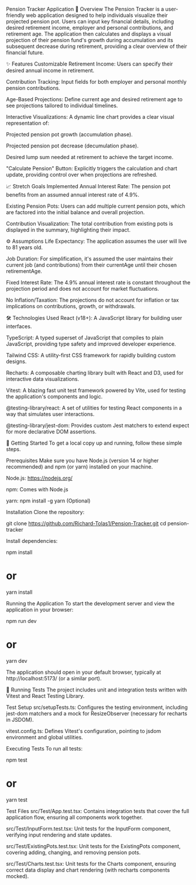 Pension Tracker Application
🚀 Overview
The Pension Tracker is a user-friendly web application designed to help individuals visualize their projected pension pot. Users can input key financial details, including desired retirement income, employer and personal contributions, and retirement age. The application then calculates and displays a visual projection of their pension fund's growth during accumulation and its subsequent decrease during retirement, providing a clear overview of their financial future.

✨ Features
Customizable Retirement Income: Users can specify their desired annual income in retirement.

Contribution Tracking: Input fields for both employer and personal monthly pension contributions.

Age-Based Projections: Define current age and desired retirement age to see projections tailored to individual timelines.

Interactive Visualizations: A dynamic line chart provides a clear visual representation of:

Projected pension pot growth (accumulation phase).

Projected pension pot decrease (decumulation phase).

Desired lump sum needed at retirement to achieve the target income.

"Calculate Pension" Button: Explicitly triggers the calculation and chart update, providing control over when projections are refreshed.

📈 Stretch Goals Implemented
Annual Interest Rate: The pension pot benefits from an assumed annual interest rate of 4.9%.

Existing Pension Pots: Users can add multiple current pension pots, which are factored into the initial balance and overall projection.

Contribution Visualization: The total contribution from existing pots is displayed in the summary, highlighting their impact.

⚙️ Assumptions
Life Expectancy: The application assumes the user will live to 81 years old.

Job Duration: For simplification, it's assumed the user maintains their current job (and contributions) from their currentAge until their chosen retirementAge.

Fixed Interest Rate: The 4.9% annual interest rate is constant throughout the projection period and does not account for market fluctuations.

No Inflation/Taxation: The projections do not account for inflation or tax implications on contributions, growth, or withdrawals.

🛠️ Technologies Used
React (v18+): A JavaScript library for building user interfaces.

TypeScript: A typed superset of JavaScript that compiles to plain JavaScript, providing type safety and improved developer experience.

Tailwind CSS: A utility-first CSS framework for rapidly building custom designs.

Recharts: A composable charting library built with React and D3, used for interactive data visualizations.

Vitest: A blazing fast unit test framework powered by Vite, used for testing the application's components and logic.

@testing-library/react: A set of utilities for testing React components in a way that simulates user interactions.

@testing-library/jest-dom: Provides custom Jest matchers to extend expect for more declarative DOM assertions.

🚀 Getting Started
To get a local copy up and running, follow these simple steps.

Prerequisites
Make sure you have Node.js (version 14 or higher recommended) and npm (or yarn) installed on your machine.

Node.js: https://nodejs.org/

npm: Comes with Node.js

yarn: npm install -g yarn (Optional)

Installation
Clone the repository:

git clone https://github.com/Richard-Tolas1/Pension-Tracker.git
cd pension-tracker

Install dependencies:

npm install
# or
yarn install

Running the Application
To start the development server and view the application in your browser:

npm run dev
# or
yarn dev

The application should open in your default browser, typically at http://localhost:5173/ (or a similar port).

🧪 Running Tests
The project includes unit and integration tests written with Vitest and React Testing Library.

Test Setup
src/setupTests.ts: Configures the testing environment, including jest-dom matchers and a mock for ResizeObserver (necessary for recharts in JSDOM).

vitest.config.ts: Defines Vitest's configuration, pointing to jsdom environment and global utilities.

Executing Tests
To run all tests:

npm test
# or
yarn test

Test Files
src/Test/App.test.tsx: Contains integration tests that cover the full application flow, ensuring all components work together.

src/Test/InputForm.test.tsx: Unit tests for the InputForm component, verifying input rendering and state updates.

src/Test/ExistingPots.test.tsx: Unit tests for the ExistingPots component, covering adding, changing, and removing pension pots.

src/Test/Charts.test.tsx: Unit tests for the Charts component, ensuring correct data display and chart rendering (with recharts components mocked).